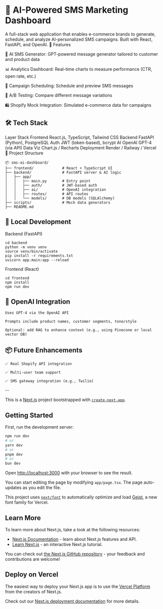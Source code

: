 # 🧠 AI-Powered SMS Marketing Dashboard

A full-stack web application that enables e-commerce brands to generate, schedule, and analyze AI-personalized SMS campaigns. Built with React, FastAPI, and OpenAI.
🚀 Features

📝 AI SMS Generator: GPT-powered message generator tailored to customer and product data

📊 Analytics Dashboard: Real-time charts to measure performance (CTR, open rate, etc.)

🎯 Campaign Scheduling: Schedule and preview SMS messages

🧪 A/B Testing: Compare different message variations

🛍 Shopify Mock Integration: Simulated e-commerce data for campaigns

## 🛠️ Tech Stack
Layer	Stack
Frontend	React.js, TypeScript, Tailwind CSS
Backend	FastAPI (Python), PostgreSQL
Auth	JWT (token-based), bcrypt
AI	OpenAI GPT-4 (via API)
Data Viz	Chart.js / Recharts
Deployment	Render / Railway / Vercel
📁 Project Structure
```
📦 sms-ai-dashboard/
├── frontend/             # React + TypeScript UI
├── backend/              # FastAPI server & AI logic
│   ├── app/
│   │   ├── main.py       # Entry point
│   │   ├── auth/         # JWT-based auth
│   │   ├── ai/           # OpenAI integration
│   │   ├── routes/       # API routes
│   │   └── models/       # DB models (SQLAlchemy)
├── scripts/              # Mock data generators
├── README.md
```
## 🧪 Local Development
Backend (FastAPI)

    cd backend
    python -m venv venv
    source venv/bin/activate
    pip install -r requirements.txt
    uvicorn app.main:app --reload

Frontend (React)

    cd frontend
    npm install
    npm run dev

## 🤖 OpenAI Integration

    Uses GPT-4 via the OpenAI API

    Prompts include product names, customer segments, tone/style

    Optional: add RAG to enhance context (e.g., using Pinecone or local vector DB)

## 📦 Future Enhancements

    ✅ Real Shopify API integration

    ✅ Multi-user team support

    ✅ SMS gateway integration (e.g., Twilio)

--

This is a [Next.js](https://nextjs.org) project bootstrapped with [`create-next-app`](https://nextjs.org/docs/app/api-reference/cli/create-next-app).

## Getting Started

First, run the development server:

```bash
npm run dev
# or
yarn dev
# or
pnpm dev
# or
bun dev
```

Open [http://localhost:3000](http://localhost:3000) with your browser to see the result.

You can start editing the page by modifying `app/page.tsx`. The page auto-updates as you edit the file.

This project uses [`next/font`](https://nextjs.org/docs/app/building-your-application/optimizing/fonts) to automatically optimize and load [Geist](https://vercel.com/font), a new font family for Vercel.

## Learn More

To learn more about Next.js, take a look at the following resources:

- [Next.js Documentation](https://nextjs.org/docs) - learn about Next.js features and API.
- [Learn Next.js](https://nextjs.org/learn) - an interactive Next.js tutorial.

You can check out [the Next.js GitHub repository](https://github.com/vercel/next.js) - your feedback and contributions are welcome!

## Deploy on Vercel

The easiest way to deploy your Next.js app is to use the [Vercel Platform](https://vercel.com/new?utm_medium=default-template&filter=next.js&utm_source=create-next-app&utm_campaign=create-next-app-readme) from the creators of Next.js.

Check out our [Next.js deployment documentation](https://nextjs.org/docs/app/building-your-application/deploying) for more details.
